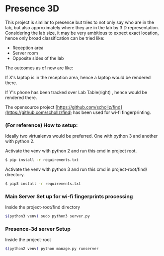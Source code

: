# Presence 3D

This project is similar to presence but tries to not only say who are in the lab, but also approximately where they are in the lab by 3 D representation. Considering the lab size, it may be very ambitious to expect exact location, hence only broad classification can be tried like: 

- Reception area
- Server room
- Opposite sides of the lab

The outcomes as of now are like: 

If X's laptop is in the reception area, hence a laptop would be rendered there.

If Y's phone has been tracked over Lab Table(right) , hence would be rendered there.

The opensource project [https://github.com/schollz/find](https://github.com/schollz/find) has been used for wi-fi fingerprinting.

### (For reference) How to setup:
Ideally two virtualenvs would be preferred. One with python 3 and another with python 2.

Activate the venv with python 2 and run this cmd in project root.
```bash
$ pip install -r requirements.txt
```

Activate the venv with python 3  and run this cmd in project-root/find/ directory.
```bash
$ pip3 install -r requirements.txt
```

### Main Server Set up for wi-fi fingerprints processing
Inside the project-root/find directory

```bash
$(python3 venv) sudo python3 server.py
```

### Presence-3d server Setup

Inside the project-root

```bash
$(python2 venv) python manage.py runserver
```